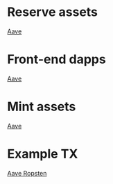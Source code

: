 # Reserve assets

[Aave](https://docs.aave.com/developers/deployed-contracts/deployed-contract-instances#reserves-assets)

# Front-end dapps

[Aave](https://testnet.aave.com/home)

# Mint assets

[Aave](https://docs.aave.com/developers/deployed-contracts/deployed-contract-instances#reserves-assets)


# Example TX

[Aave Ropsten](https://ropsten.etherscan.io/tx/0xfdb4d617fd8faa74e10925546a192856f7ed4b182fd5f7df8caf76a777eda463)
